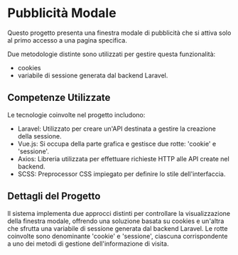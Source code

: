 # Pubblicità Modale
Questo progetto presenta una finestra modale di pubblicità che si attiva solo al primo accesso a una pagina specifica. 

Due metodologie distinte sono utilizzati per gestire questa funzionalità: 
- cookies  
- variabile di sessione generata dal backend Laravel.

## Competenze Utilizzate
Le tecnologie coinvolte nel progetto includono:

- Laravel: Utilizzato per creare un'API destinata a gestire la creazione della sessione.
- Vue.js: Si occupa della parte grafica e gestisce due rotte: 'cookie' e 'sessione'.
- Axios: Libreria utilizzata per effettuare richieste HTTP alle API create nel backend.
- SCSS: Preprocessor CSS impiegato per definire lo stile dell'interfaccia.
  
## Dettagli del Progetto
Il sistema implementa due approcci distinti per controllare la visualizzazione della finestra modale, offrendo una soluzione basata su cookies e un'altra che sfrutta una variabile di sessione generata dal backend Laravel. Le rotte coinvolte sono denominante 'cookie' e 'sessione', ciascuna corrispondente a uno dei metodi di gestione dell'informazione di visita.
